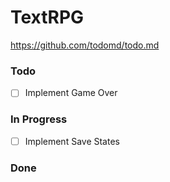 # TextRPG
https://github.com/todomd/todo.md

### Todo
- [ ] Implement Game Over

### In Progress
- [ ] Implement Save States

### Done